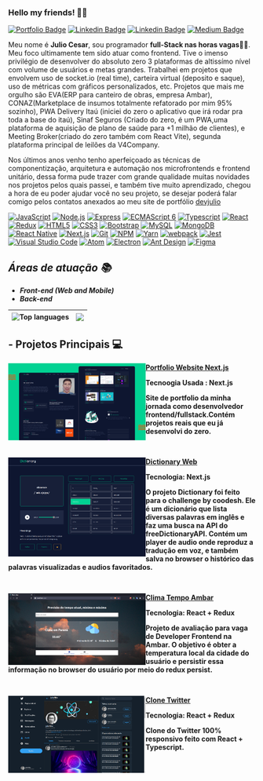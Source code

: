 ### Hello my friends! 🙋‍♂️

[![Portfolio Badge](https://img.shields.io/badge/Developer-Portifólio-black)](https://devjulio.com.br)
[![Linkedin Badge](https://img.shields.io/badge/-LinkedIn-blue?style=flat-square&logo=Linkedin&logoColor=white&link=https://www.linkedin.com/in/julio-cesar-filho-759653171/)](https://www.linkedin.com/in/julio-cesar-filho-759653171/)
[![Linkedin Badge](https://img.shields.io/badge/-Gmail-red?style=flat-square&logo=Gmail&logoColor=white&link=mailto:rodriguesjuliocesar145@gmail.com)](mailto:rodriguesjuliocesar145@gmail.com)
[![Medium Badge](https://img.shields.io/badge/-Medium-292929?style=flat-square&labelColor=292929&logo=Medium&link=https://medium.com/@juliofilho12)](https://medium.com/@juliofilho12)

Meu nome é <strong>Julio Cesar</strong>, sou programador <strong>full-Stack nas horas vagas👨‍💻</strong>. Meu foco ultimamente tem sido atuar como frontend. Tive o imenso privilégio de desenvolver do absoluto zero 3 plataformas de altissímo nível com volume de usuários e metas grandes. Trabalhei em projetos que envolvem uso de socket.io (real time), carteira virtual (deposito e saque), uso de métricas com gráficos personalizados, etc. Projetos que mais me orgulho são EVA(ERP para canteiro de obras, empresa Ambar), CONAZ(Marketplace de insumos totalmente refatorado por mim 95% sozinho), PWA Delivery Itaú (iniciei do zero o aplicativo que irá rodar pra toda a base do itaú), Sinaf Seguros (Criado do zero, é um PWA,uma plataforma de aquisição de plano de saúde para +1 milhão de clientes), e Meeting Broker(criado do zero também com React Vite), segunda plataforma principal de leilões da V4Company. 

Nos últimos anos venho tenho aperfeiçoado as técnicas de componentização, arquitetura e automação nos microfrontends e frontend unitário, dessa forma pude trazer com grande qualidade muitas novidades nos projetos pelos quais passei, e também tive muito aprendizado, chegou a hora de eu poder ajudar você no seu projeto, se desejar poderá falar comigo pelos contatos anexados ao meu site de portfólio <a href="https://devjulio.com.br">devjulio</a>

<a href="https://developer.mozilla.org/en-US/docs/Web/JavaScript" title="JavaScript"><img src="https://github.com/tomchen/stack-icons/blob/master/logos/javascript.svg" alt="JavaScript" width="21px" height="21px"></a>
<a href="https://nodejs.org/" title="Node.js"><img src="https://github.com/tomchen/stack-icons/blob/master/logos/nodejs-icon.svg" alt="Node.js" width="21px" height="21px"></a>
<a href="https://expressjs.com/" title="Express"><img src="https://github.com/MarioTerron/logo-images/blob/master/logos/expressjs.png" alt="Express" width="100px" height="21px"></a>
<a href="https://tc39.es/ecma262/" title="ECMAScript 6"><img src="https://github.com/tomchen/stack-icons/blob/master/logos/es6.svg" alt="ECMAScript 6" width="21px" height="21px"></a>
<a href="https://www.typescriptlang.org/" title="Typescript"><img src="https://github.com/tomchen/stack-icons/blob/master/logos/typescript-icon.svg" alt="Typescript" width="21px" height="21px"></a>
<a href="https://reactjs.org/" title="React"><img src="https://github.com/tomchen/stack-icons/blob/master/logos/react.svg" alt="React" width="21px" height="21px"></a>
<a href="https://redux.js.org/" title="Redux"><img src="https://github.com/tomchen/stack-icons/blob/master/logos/redux.svg" alt="Redux" width="21px" height="21px"></a>
<a href="https://www.w3.org/TR/html5/" title="HTML5"><img src="https://github.com/tomchen/stack-icons/blob/master/logos/html-5.svg" alt="HTML5" width="21px" height="21px"></a>
<a href="https://www.w3.org/TR/CSS/" title="CSS3"><img src="https://github.com/tomchen/stack-icons/blob/master/logos/css-3.svg" alt="CSS3" width="21px" height="21px"></a>
<a href="https://getbootstrap.com/" title="Bootstrap"><img src="https://github.com/tomchen/stack-icons/blob/master/logos/bootstrap.svg" alt="Bootstrap" width="21px" height="21px"></a>
<a href="https://dev.mysql.com/" title="MySQL"><img src="https://github.com/tomchen/stack-icons/blob/master/logos/mysql.svg" alt="MySQL" width="21px" height="21px"></a>
<a href="https://www.mongodb.org/" title="MongoDB"><img src="https://github.com/tomchen/stack-icons/blob/master/logos/mongodb-icon.svg" alt="MongoDB" width="21px" height="21px"></a>
<a href="https://reactnative.dev/" title="React Native"><img src="https://github.com/tomchen/stack-icons/blob/master/logos/react.svg" alt="React Native" width="21px" height="21px"></a>
<a href="" title="Next.js"><img src="https://github.com/tomchen/stack-icons/blob/master/logos/nextjs.svg" alt="Next.js" 
width="21px" height="21px"></a>
<a href="https://git-scm.com/" title="Git"><img src="https://github.com/tomchen/stack-icons/blob/master/logos/git-icon.svg" alt="Git" width="21px" height="21px"></a>
<a href="https://www.npmjs.com/" title="NPM"><img src="https://github.com/tomchen/stack-icons/blob/master/logos/npm.svg" alt="NPM" width="21px" height="21px"></a>
<a href="https://yarnpkg.com/" title="Yarn"><img src="https://github.com/tomchen/stack-icons/blob/master/logos/yarn.svg" alt="Yarn" width="21px" height="21px"></a>
<a href="https://webpack.js.org/" title="webpack"><img src="https://github.com/tomchen/stack-icons/blob/master/logos/webpack.svg" alt="webpack" width="21px" height="21px"></a>
<a href="https://jestjs.io/" title="Jest"><img src="https://github.com/tomchen/stack-icons/blob/master/logos/jest.svg" alt="Jest" width="21px" height="21px"></a>
<a href="https://code.visualstudio.com/" title="Visual Studio Code"><img src="https://github.com/tomchen/stack-icons/blob/master/logos/visual-studio-code.svg" alt="Visual Studio Code" width="21px" height="21px"></a>
<a href="https://atom.io/" title="Atom"><img src="https://github.com/tomchen/stack-icons/blob/master/logos/atom.svg" alt="Atom" width="21px" height="21px"></a>
<a href="https://electron.atom.io/" title="Electron"><img src="https://github.com/tomchen/stack-icons/blob/master/logos/electron.svg" alt="Electron" width="21px" height="21px"></a>
<a href="https://ant.design/" title="Ant Design"><img src="https://github.com/tomchen/stack-icons/blob/master/logos/ant-design.svg" alt="Ant Design" width="21px" height="21px"></a>
<a href="http://figma.com" title="Figma"><img src="https://camo.githubusercontent.com/9c25db6c8f2f83863c65be2cc47543020be957662831452aa5a7d6d81129f6fe/68747470733a2f2f63646e2e737667706f726e2e636f6d2f6c6f676f732f6669676d612e737667" alt="Figma" width="21px" height="21px"></a>

## **_Áreas de atuação 📚_**

- **_Front-end (Web and Mobile)_**
- **_Back-end_**

|<a><img align="center" src="https://github-readme-stats.vercel.app/api/top-langs/?username=JulioCesar012&layout=compact" alt="Top languages"/></a> | <a><img align="center" src="http://github-profile-summary-cards.vercel.app/api/cards/profile-details?username=JulioCesar012&theme=nord_dark" ></a> |
| ------------- | ------------- |

## - Projetos Principais 💻

<p align="left">
<a href="https://github.com/JulioCesar012/portfolio-website-nextjs#readme" title="Portfolio Website Next.js"><img src="https://github.com/JulioCesar012/portfolio-website-nextjs/blob/main/public/images/juliofilho_website.png" width="280px" align="left" title="Portfolio Website Next.js"/></a>
<a href="https://github.com/JulioCesar012/portfolio-website-nextjs"><strong>Portfolio Website Next.js</strong></a>
 
<strong>Tecnoogia Usada : Next.js</strong>

<strong>Site de portfolio da minha jornada como desenvolvedor frontend/fullstack.Contém projetos reais que eu já desenvolvi do zero.</strong></p><br>

<p align="left">
<a href="https://github.com/JulioCesar012/dictionary_web/blob/main/README.md" title="dictionary_web"><img src="https://github.com/JulioCesar012/dictionary_web/raw/main/public/dictionary.png" width="280px" align="left" title="Dictionary Web"/></a>
<a href="https://github.com/JulioCesar012/dictionary_web"><strong>Dictionary Web</strong></a>
 
<strong>Tecnologia: Next.js</strong>

<strong>O projeto Dictionary foi feito para o challenge by coodesh. Ele é um dicionário que lista diversas palavras em inglês e faz uma busca na API do freeDictionaryAPI. Contém um player de audio onde reproduz a tradução em voz, e também salva no browser o histórico das palavras visualizadas e audios favoritados.</strong></p><br>
</div>

<p align="left">
<a href="https://github.com/JulioCesar012/ClimaTempoAmbar/blob/master/README.md" title="ClimaTempoAmbar"><img src="https://github.com/JulioCesar012/ClimaTempoAmbar/raw/master/src/assets/TelaInicialPC.png" width="280px" align="left" title="ClimaTempoAmbar"/></a>
    
<a href="https://github.com/JulioCesar012/ClimaTempoAmbar"><strong>Clima Tempo Ambar</strong></a>
 
<strong>Tecnologia: React + Redux</strong>

<strong>Projeto de avaliação para vaga de Developer Frontend na Ambar. O objetivo é obter a temperatura local da cidade do usuário e persistir essa informação no browser do usuário por meio do redux persist.</strong></p><br>

<p align="left">
<a href="https://github.com/JulioCesar012/Clone_Twitter/blob/master/README.md" title="Clone_Twitter"><img src="https://github.com/JulioCesar012/Clone_Twitter/raw/master/github/clone_twitter.png" width="280px" align="left" title="Clone_Twitter"/></a>
    
<a href="https://github.com/JulioCesar012/Clone_Twitter"><strong>Clone Twitter</strong></a>
 
<strong>Tecnologia: React + Redux</strong>

<strong>Clone do Twitter 100% responsivo feito com React + Typescript.</strong></p><br>

</div>
